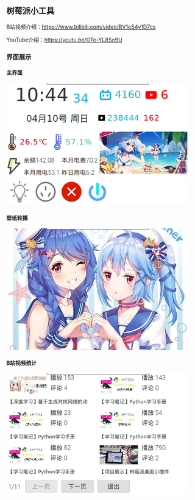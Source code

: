 ## 树莓派小工具
B站视频介绍：https://www.bilibili.com/video/BV1eS4y1D7cs

YouTube介绍：https://youtu.be/GTo-YL8So9U

### 界面展示
#### 主界面
![](.readme_images/924dfde8.png)
#### 壁纸轮播
![](.readme_images/12cfccc3.png)
#### B站视频统计
![](.readme_images/5887cd8c.png)

